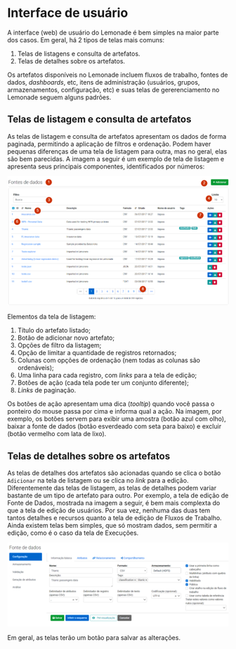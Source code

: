 # Interface de usuário

A interface (web) de usuário do Lemonade é bem simples na maior parte dos casos. 
Em geral, há 2 tipos de telas mais comuns:

1. Telas de listagens e consulta de artefatos.
2. Telas de detalhes sobre os artefatos.

Os artefatos disponíveis no Lemonade incluem fluxos de trabalho, 
fontes de dados, _dashboards_, etc, itens de administração (usuários, grupos, 
armazenamentos, configuração, etc) e suas telas de gererenciamento no Lemonade
seguem alguns padrões.

## Telas de listagem e consulta de artefatos
As telas de listagem e consulta de artefatos apresentam os dados de forma paginada, 
permitindo a aplicação de filtros e ordenação. Podem haver pequenas diferenças 
de uma tela de listagem para outra, mas no geral, elas são bem parecidas.
A imagem a seguir é um exemplo de tela de listagem e apresenta seus principais 
componentes, identificados por números:

![Tela listagem](./listing.png)

Elementos da tela de listagem:
1. Título do artefato listado;
2. Botão de adicionar novo artefato;
3. Opções de filtro da listagem;
4. Opção de limitar a quantidade de registros retornados;
5. Colunas com opções de ordenação (nem todas as colunas são ordenáveis);
6. Uma linha para cada registro, com _links_ para a tela de edição;
7. Botões de ação (cada tela pode ter um conjunto diferente);
8. _Links_ de paginação.

Os botões de ação apresentam uma dica (_tooltip_) quando você passa o ponteiro 
do mouse passa por cima e informa qual a ação. Na imagem, por exemplo, os botões
servem para exibir uma amostra (botão azul com olho), baixar a fonte de dados 
(botão esverdeado com seta para baixo) e excluir (botão vermelho com lata de lixo).

## Telas de detalhes sobre os artefatos
As telas de detalhes dos artefatos são acionadas quando se clica o botão `Adicionar`
na tela de listagem ou se clica no _link_ para a edição. Diferentemente das telas
de listagem, as telas de detalhes podem variar bastante de um tipo de artefato 
para outro. Por exemplo, a tela de edição de Fonte de Dados, mostrada na imagem
a seguir, é bem mais complexta do que a tela de edição de usuários. Por sua vez, 
nenhuma das duas tem tantos detalhes e recursos quanto a tela de edição de 
Fluxos de Trabalho. Ainda existem telas bem simples, que só mostram dados, sem 
permitir a edição, como é o caso da tela de Execuções.

![Edição](./editing.png)

Em geral, as telas terão um botão para salvar as alterações. 
